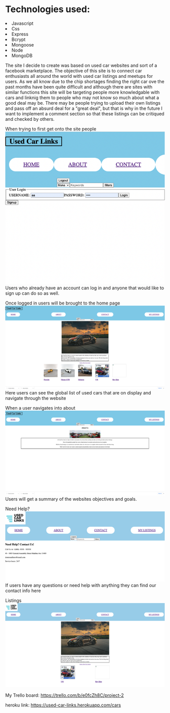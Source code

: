<h1>Technologies used:</h1>
  
<li>Javascript</li>
<li>Css</li>
<li>Express</li>
<li>Bcrypt</li>
<li>Mongoose</li>
<li>Node</li>
<li>MongoDB</li>

The site I decide to create was based on used car websites and sort of a facebook marketplace. The objective of this site is to connect car enthusiasts all around the world with used car listings and meetups for users. As we all know due to the chip shortages finding the right car ove the past months have been quite difficult and although there are sites with similar functions this site will be targeting people more knowledgable with cars and linknig them to people who may not know so much about what a good deal may be. There may be people trying to upload their own listings and pass off an absurd deal for a "great deal", but that is why in the future I want to implement a comment section so that these listings can be critiqued and checked by others. 

When trying to first get onto the site people
![](public/images/Login.png)
Users who already have an account can log in and anyone that would like to sign up can do so as well.


Once logged in users will be brought to the home page
![](public/images/home.png)
Here users can see the global list of used cars that are on display and navigate through the website


When a user navigates into about
![](public/images/about.png)
Users will get a summary of the websites objectives and goals. 

Need Help?
![](public/images/contact.png)
If users have any questions or need help with anything they can find our contact info here

Listings
![](public/images/listing.png)



My Trello board:
https://trello.com/b/e0fcZh8C/project-2

heroku link:
https://used-car-links.herokuapp.com/cars
